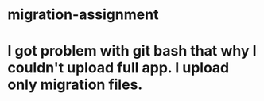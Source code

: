 # migration-assignment
# I got problem with git bash that why I couldn't upload full app. I upload only migration files. 

